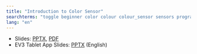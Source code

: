 ```yaml
---
title: "Introduction to Color Sensor"
searchterms: "toggle beginner color colour colour_sensor sensors programming_app colour_sensor color_sensor ipad tablet app reflected_light light_sensor color_mode colour_mode android introduction_to_color_sensor"
lang: "en"
---
```

 <ul>
 <li class="ng-binding">Slides:
 <a href="translations/en-us/beginner/Color.pptx">PPTX</a>,
 <a href="translations/en-us/beginner/Color.pdf">PDF</a>
 </li>
 <li>EV3 Tablet App Slides: <a href="translations/en-us/tablet-beginner/Color.pptx">PPTX</a> (English)
 </li>
 </ul>
